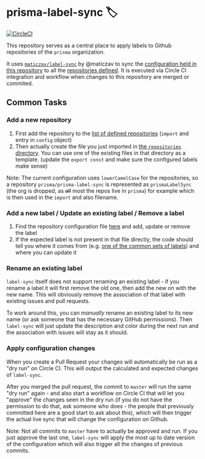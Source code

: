 # prisma-label-sync 🏷

[![CircleCI](https://circleci.com/gh/prisma/prisma-label-sync.svg?style=svg&circle-token=3b70615f471c85634459a25f887ec378ae1cb79c)](https://circleci.com/gh/prisma/prisma-label-sync)

This repository serves as a central place to apply labels to Github repositories of the `prisma` organization.

It uses [`maticzav/label-sync`](https://github.com/maticzav/label-sync) by @maticzav to sync the [configuration held in this repository](https://github.com/prisma/prisma-label-sync/tree/master/src/labels/repositories) to all the [repositories defined](https://github.com/prisma/prisma-label-sync/blob/master/src/labels/index.ts). It is executed via Circle CI integration and workflow when changes to this repository are merged or commited.

## Common Tasks

### Add a new repository

1. First add the repository to the [list of defined repositories](https://github.com/prisma/prisma-label-sync/blob/master/src/labels/index.ts) (`import` and entry in `config` object)
1. Then actually create the file you just imported in [the `repositories` directory](https://github.com/prisma/prisma-label-sync/tree/master/src/labels/repositories). You can use one of the existing files in that directory as a template. (update the `export const` and make sure the configured labels make sense)

Note: The current configuration uses `lowerCamelCase` for the repositories, so a repository `prisma/prisma-label-sync` is represented as `prismaLabelSync` (the org is dropped, as ~~all~~ most the repos live in `prisma`) for example which is then used in the `import` and also filename.

### Add a new label / Update an existing label / Remove a label

1. Find the repository configuration file [here](https://github.com/prisma/prisma-label-sync/tree/master/src/labels/repositories) and add, update or remove the label
1. If the expected label is not present in that file directly, the code should tell you where it comes from (e.g. [one of the common sets of labels](https://github.com/prisma/prisma-label-sync/tree/master/src/labels/common)) and where you can update it

### Rename an existing label

`label-sync` itself does not support renaming an existing label - if you rename a label it will first remove the old one, then add the new on with the new name. This will obviously remove the association of that label with existing issues and pull requests.

To work around this, you can _manually_ rename an existing label to its new name (or ask someone that has the necessary GitHub permissions). Then `label-sync` will just update the description and color during the next run and the association with issues will stay as it should.

### Apply configuration changes

When you create a Pull Request your changes will automatically be run as a "dry run" on Circle CI. This will output the calculated and expected changes of `label-sync`. 

After you merged the pull request, the commit to `master` will run the same "dry run" again - and also start a workflow on Circle CI that will let you "approve" the changes seen in the dry run (if you do not have the permission to do that, ask someone who does - the people that previously committed here are a good start to ask about this), which will then trigger the actual live sync that will change the configuration on Github.

Note: Not all commits to `master` have to actually be approved and run. If you just approve the last one, `label-sync` will apply the most up to date version of the configuration which will also trigger all the changes of previous commits. 
